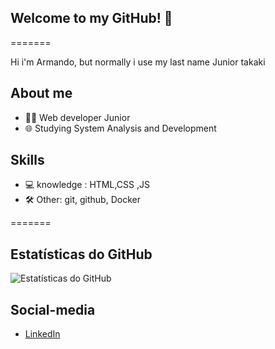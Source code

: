 ## Welcome to my GitHub! 👋

=======

Hi i'm Armando, but normally i use my last name Junior takaki

## About me

- 👨‍💻 Web developer Junior
- 🌐 Studying System Analysis and Development
  
## Skills

- 💻 knowledge : HTML,CSS ,JS
- 🛠️ Other: git, github, Docker

=======

## Estatísticas do GitHub

![Estatísticas do GitHub](https://github-readme-stats.vercel.app/api?username=JuniorTakaki&show_icons=true&hide_border=true&theme=midnight-purple)


## Social-media 

- [LinkedIn](https://www.linkedin.com/in/junior-takaki/)



